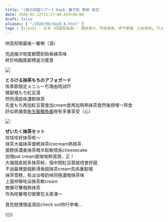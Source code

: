 ```yaml
---
title: '[食の四国ツアー] Day8：菓子処 青柳 本店'
date: 2020-05-22T15:27:00.039+08:00
draft: false
aliases: [ "/2020/05/day8_6.html" ]
tags : [travel - 日本（四国南海道）・ 讚岐香川、阿波徳島、伊予愛媛、土佐高知, flavor - 螞蟻族]
---
```


响高知嘅最後一餐喇（淚）

兜過幾次呢度都聞到勁香綠茶味  
終於响臨尾都標返次尾會 

![](/images/shikoku8h.jpg)

**とろける抹茶もちのアフォガード**  
係季節限定メニュー冇理由唔試吓  
微韌嘅もち紅豆湯  
然而湯底係濃郁抹茶  
先食もち再加紅豆蓉食加cream食再加熱熱抹茶食然後撈埋一齊食  
好似啲幾食[魚生飯](https://hidie.net/tokyo3c/)[鰻魚飯](https://hidie.net/nagoya2a/)咁有多重享受（心）

![](/images/shikoku8h1.jpg)

**ぜいたく抹茶セット**  
哇哇哇好抹茶呢～  
抹茶大福抹茶蛋糕抹茶icecream熱抹茶  
蛋糕係濃香抹茶嘅半鬆軟唔係cheesecake  
加埋pat cream就啱啱夠濕潤，正！  
大福個皮超多抹茶粉，個中間紅豆蓉就唔會好甜  
不過最裡面個軟滑香甜抹茶cream先係重點喔  
抹茶雪糕，有淡淡嘅奶味同極濃嘅抹茶味  
上面仲唧咗朵抹茶軟cream  
無懈可擊嘅熱抹茶  
作為呢餐嘅句號實在太美滿～
  

食完就慢慢返酒店check out拎行李喇...

  
{{<shikoku>}}
